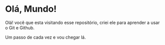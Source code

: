 # Olá, Mundo!

Olá! você que esta visitando esse repositório, criei ele para aprender a usar o Git e Github.

Um passo de cada vez e vou chegar lá.
